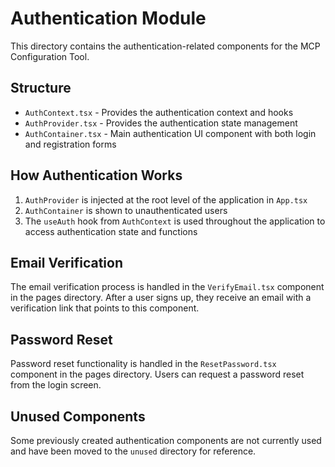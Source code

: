 # Authentication Module

This directory contains the authentication-related components for the MCP Configuration Tool.

## Structure

- `AuthContext.tsx` - Provides the authentication context and hooks
- `AuthProvider.tsx` - Provides the authentication state management
- `AuthContainer.tsx` - Main authentication UI component with both login and registration forms

## How Authentication Works

1. `AuthProvider` is injected at the root level of the application in `App.tsx`
2. `AuthContainer` is shown to unauthenticated users
3. The `useAuth` hook from `AuthContext` is used throughout the application to access authentication state and functions

## Email Verification

The email verification process is handled in the `VerifyEmail.tsx` component in the pages directory. After a user signs up, they receive an email with a verification link that points to this component.

## Password Reset

Password reset functionality is handled in the `ResetPassword.tsx` component in the pages directory. Users can request a password reset from the login screen.

## Unused Components

Some previously created authentication components are not currently used and have been moved to the `unused` directory for reference.
